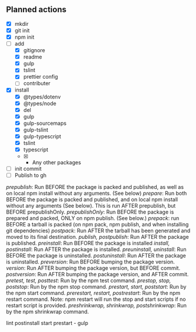 ## Planned actions

*   [x] mkdir
*   [x] git init
*   [x] npm init
*   [ ] add
    *   [x] gitignore
    *   [x] readme
    *   [x] gulp
    *   [x] tslint
    *   [x] prettier config
    *   [ ] contributer
*   [x] install
    *   [x] @types/dotenv
    *   [x] @types/node
    *   [x] del
    *   [x] gulp
    *   [x] gulp-sourcemaps
    *   [x] gulp-tslint
    *   [x] gulp-typescript
    *   [x] tslint
    *   [x] typescript
    *   [x] *   Any other packages
*   [ ] init commit
*   [ ] Publish to gh

_prepublish_: Run BEFORE the package is packed and published, as well as on local npm install without any arguments. (See below)
_prepare_: Run both BEFORE the package is packed and published, and on local npm install without any arguments (See below). This is run AFTER prepublish, but BEFORE prepublishOnly.
_prepublishOnly_: Run BEFORE the package is prepared and packed, ONLY on npm publish. (See below.)
_prepack_: run BEFORE a tarball is packed (on npm pack, npm publish, and when installing git dependencies)
_postpack_: Run AFTER the tarball has been generated and moved to its final destination.
_publish, postpublish_: Run AFTER the package is published.
_preinstall_: Run BEFORE the package is installed
_install, postinstall_: Run AFTER the package is installed.
_preuninstall, uninstall_: Run BEFORE the package is uninstalled.
_postuninstall_: Run AFTER the package is uninstalled.
_preversion_: Run BEFORE bumping the package version.
_version_: Run AFTER bumping the package version, but BEFORE commit.
_postversion_: Run AFTER bumping the package version, and AFTER commit.
_pretest, test, posttest_: Run by the npm test command.
_prestop, stop, poststop_: Run by the npm stop command.
_prestart, start, poststart_: Run by the npm start command.
_prerestart, restart, postrestart_: Run by the npm restart command. Note: npm restart will run the stop and start scripts if no restart script is provided.
_preshrinkwrap, shrinkwrap, postshrinkwrap_: Run by the npm shrinkwrap command.

lint
postinstall
start
prestart - gulp
